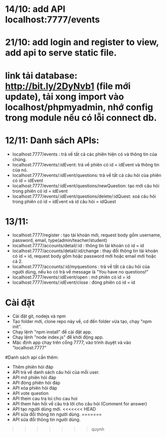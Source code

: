 # 14/10: add API localhost:7777/events
# 21/10: add login and register to view, add api to serve static file.
# link tải database: http://bit.ly/2DyNvb1 (file mới update), tải xong import vào localhost/phpmyadmin, nhớ config trong module nếu có lỗi connect db.
# 12/11: Danh sách APIs:
- localhost:7777/events : trả về tất cả các phiên hiện có và thông tin của chúng.
- localhost:7777/events/:idEvent: trả về phiên có id = idEvent và thông tin của nó.
- localhost:7777/events/:idEvent/questions: trả về tất cả câu hỏi của phiên có id = idEvent
- localhost:7777/events/:idEvent/questions/newQuestion: tạo mới câu hỏi trong phiên có id = idEvent
- localhost:7777/events/:idEvent/questions/delete/:idQuest: xoá câu hỏi trong phiên có id = idEvent và id câu hỏi = idQuest
# 13/11: 
- localhost:7777/register : tạo tài khoản mới, request body gồm username, password, email, type(admin/teacher/student)
- localhost:7777/accounts/detail/:id : thông tin tài khoản có id = id
- localhost:7777/accounts/detail/:id/change : thay đổi thông tin tài khoản có id = id, request body gồm hoặc password mới hoặc email mới hoặc cả 2.
- localhost:7777/accounts/:id/myquestions : trả về tất cả câu hỏi của người dùng, nếu ko có trả về message là "You have no questions!"
- localhost:7777/events/:idEvent/open : mở phiên có id = id
- localhost:7777/events/:idEvent/close : đóng phiên có id = id
# Cài đặt
- Cài đặt git, nodejs và npm
- Tạo folder mới, clone repo này về, cd đến folder vừa tạo, chạy "npm init".
- Chạy lệnh "npm install" để cài đặt app.
- Chạy lệnh "node index.js" để khởi động app.
- Mặc định app chạy trên cổng 7777, vào trình duyệt và vào "localhost:7777"

#Danh sách api cần thêm: 
- Thêm phiên hỏi đáp
- API trả về danh sách câu hỏi của mỗi user.
- API mở phiên hỏi đáp
- API đóng phiên hỏi đáp
- API xóa phiên hỏi đáp
- API vote question
- API them cau tra loi cho cau hoi
- API them	hản hồi về câu trả lời cho câu hỏi (Comment for answer)
- API tạo người dùng mới.
<<<<<<< HEAD
- API sửa đổi thông tin người dùng. 
=======
- API sửa đổi thông tin người dùng.
>>>>>>> quynh
